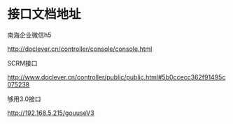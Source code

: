 # 接口文档地址

南海企业微信h5

http://doclever.cn/controller/console/console.html

SCRM接口

http://www.doclever.cn/controller/public/public.html#5b0ccecc362f91495c075238


够用3.0接口

http://192.168.5.215/gouuseV3